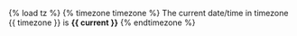 {% load tz %}
{% timezone timezone %}
The current date/time in timezone {{ timezone }} is **{{ current }}**
{% endtimezone %}
